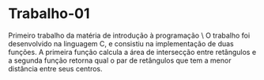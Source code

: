 # Trabalho-01
 Primeiro trabalho da matéria de introdução à programação \ O trabalho foi desenvolvido na linguagem C, e consistiu na implementação de duas funções. A primeira função calcula a área de intersecção entre retângulos e a segunda função retorna qual o par de retângulos que 
 tem a menor distância entre seus centros.
